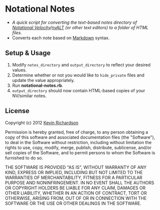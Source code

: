 # Notational Notes
* *A quick script for converting the text-based notes directory of [Notational Velocity](http://notational.net/)/[nvALT](http://brettterpstra.com/project/nvalt/) (or other text editors) to a folder of HTML files.*
* Converts each note based on [Markdown](http://daringfireball.net/projects/markdown/syntax) syntax.

## Setup & Usage
1. Modify `notes_directory` and `output_directory` to reflect your desired values.
2. Determine whether or not you would like to `hide_private` files and update the value appropriately.
3. Run **notational-notes.rb**.
4. `output_directory` should now contain HTML-based copies of your NV/similar notes.


## License
Copyright (c) 2012 [Kevin Richardson](http://kevin.magically.us)

Permission is hereby granted, free of charge, to any person obtaining a copy
of this software and associated documentation files (the "Software"), to deal
in the Software without restriction, including without limitation the rights
to use, copy, modify, merge, publish, distribute, sublicense, and/or sell
copies of the Software, and to permit persons to whom the Software is
furnished to do so.

THE SOFTWARE IS PROVIDED "AS IS", WITHOUT WARRANTY OF ANY KIND, EXPRESS OR
IMPLIED, INCLUDING BUT NOT LIMITED TO THE WARRANTIES OF MERCHANTABILITY,
FITNESS FOR A PARTICULAR PURPOSE AND NONINFRINGEMENT. IN NO EVENT SHALL THE
AUTHORS OR COPYRIGHT HOLDERS BE LIABLE FOR ANY CLAIM, DAMAGES OR OTHER
LIABILITY, WHETHER IN AN ACTION OF CONTRACT, TORT OR OTHERWISE, ARISING FROM,
OUT OF OR IN CONNECTION WITH THE SOFTWARE OR THE USE OR OTHER DEALINGS IN
THE SOFTWARE.
